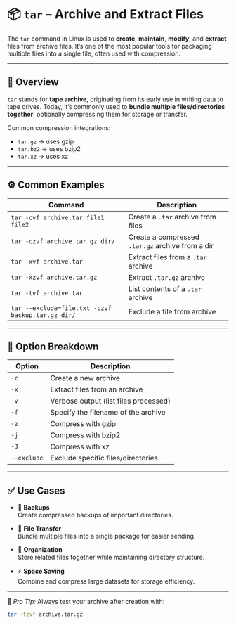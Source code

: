 # 📦 `tar` – Archive and Extract Files

The `tar` command in Linux is used to **create**, **maintain**, **modify**, and **extract** files from archive files. It’s one of the most popular tools for packaging multiple files into a single file, often used with compression.

---

## 📌 Overview

`tar` stands for **tape archive**, originating from its early use in writing data to tape drives. Today, it’s commonly used to **bundle multiple files/directories together**, optionally compressing them for storage or transfer.

Common compression integrations:
- `tar.gz` → uses gzip
- `tar.bz2` → uses bzip2
- `tar.xz` → uses xz

---

## ⚙️ Common Examples

| Command                              | Description                                       |
|--------------------------------------|---------------------------------------------------|
| `tar -cvf archive.tar file1 file2`  | Create a `.tar` archive from files                |
| `tar -czvf archive.tar.gz dir/`     | Create a compressed `.tar.gz` archive from a dir  |
| `tar -xvf archive.tar`              | Extract files from a `.tar` archive               |
| `tar -xzvf archive.tar.gz`          | Extract `.tar.gz` archive                         |
| `tar -tvf archive.tar`              | List contents of a `.tar` archive                 |
| `tar --exclude=file.txt -czvf backup.tar.gz dir/` | Exclude a file from archive |

---

## 🧠 Option Breakdown

| Option | Description                                  |
|--------|----------------------------------------------|
| `-c`   | Create a new archive                         |
| `-x`   | Extract files from an archive                 |
| `-v`   | Verbose output (list files processed)         |
| `-f`   | Specify the filename of the archive           |
| `-z`   | Compress with gzip                            |
| `-j`   | Compress with bzip2                           |
| `-J`   | Compress with xz                              |
| `--exclude` | Exclude specific files/directories      |

---

## ✅ Use Cases

- 💾 **Backups**  
  Create compressed backups of important directories.

- 🚚 **File Transfer**  
  Bundle multiple files into a single package for easier sending.

- 📂 **Organization**  
  Store related files together while maintaining directory structure.

- ⚡ **Space Saving**  
  Combine and compress large datasets for storage efficiency.

---

📎 *Pro Tip:* Always test your archive after creation with:
```bash
tar -tzvf archive.tar.gz
